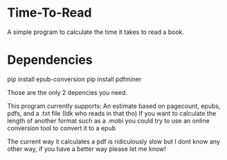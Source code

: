 # Time-To-Read
A simple program to calculate the time it takes to read a book.

# Dependencies
pip install epub-conversion
pip install pdfminer

Those are the only 2 depencies you need.

This program currently supports: An estimate based on pagecount, epubs, pdfs, and a .txt file (Idk who reads in that tho)
If you want to calculate the length of another format such as a .mobi you could try to use an online conversion tool to convert it to a epub

The current way it calculates a pdf is ridiculously slow but I dont know any other way, if you have a better way please let me know!
